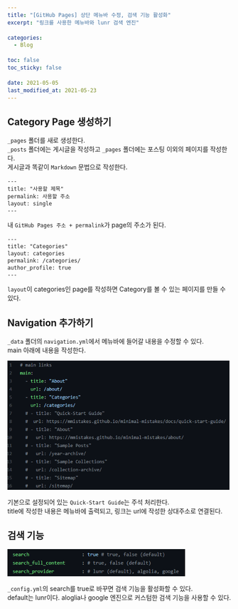 ```yaml
---
title: "[GitHub Pages] 상단 메뉴바 수정, 검색 기능 활성화"
excerpt: "링크를 사용한 메뉴바와 lunr 검색 엔진"

categories:
  - Blog

toc: false
toc_sticky: false

date: 2021-05-05
last_modified_at: 2021-05-23
---  
```


## Category Page 생성하기  
`_pages` 폴더를 새로 생성한다.  
`_posts` 폴더에는 게시글을 작성하고 `_pages` 폴더에는 포스팅 이외의 페이지를 작성한다.  
게시글과 똑같이 `Markdown` 문법으로 작성한다.  

    ---
    title: "사용할 제목"
    permalink: 사용할 주소
    layout: single
    ---

내 `GitHub Pages 주소 + permalink`가 page의 주소가 된다.  

    ---
    title: "Categories"
    layout: categories
    permalink: /categories/
    author_profile: true
    ---

`layout`이 categories인 page를 작성하면 Category를 볼 수 있는 페이지를 만들 수 있다.  

## Navigation 추가하기  
`_data` 폴더의 `navigation.yml`에서 메뉴바에 들어갈 내용을 수정할 수 있다.  
main 아래에 내용을 작성한다.  

<img src="/assets/images/21050501/21052301_nav.png" width="500">  

기본으로 설정되어 있는 `Quick-Start Guide`는 주석 처리한다.  
title에 작성한 내용은 메뉴바에 출력되고, 링크는 url에 작성한 상대주소로 연결된다.  

## 검색 기능  

<img src="/assets/images/21050501/21052301_search.png" width="400">  
  
`_config.yml`의 search를  true로 바꾸면 검색 기능을 활성화할 수 있다.  
default는 lunr이다. aloglia나 google 엔진으로 커스텀한 검색 기능을 사용할 수 있다.  